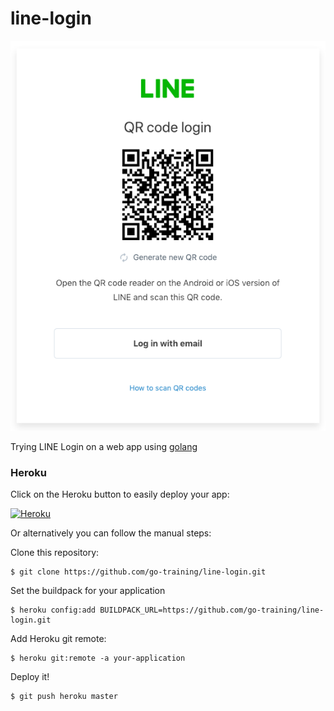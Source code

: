 # line-login

<img src="./images/login-with-qrcode.png" />

Trying LINE Login on a web app using [golang](https://golang.org)

### Heroku

Click on the Heroku button to easily deploy your app:

[![Heroku](https://www.herokucdn.com/deploy/button.png)](https://heroku.com/deploy)

Or alternatively you can follow the manual steps:

Clone this repository:

```
$ git clone https://github.com/go-training/line-login.git
```

Set the buildpack for your application

```
$ heroku config:add BUILDPACK_URL=https://github.com/go-training/line-login.git
```

Add Heroku git remote:

```
$ heroku git:remote -a your-application
```

Deploy it!

```
$ git push heroku master
```
